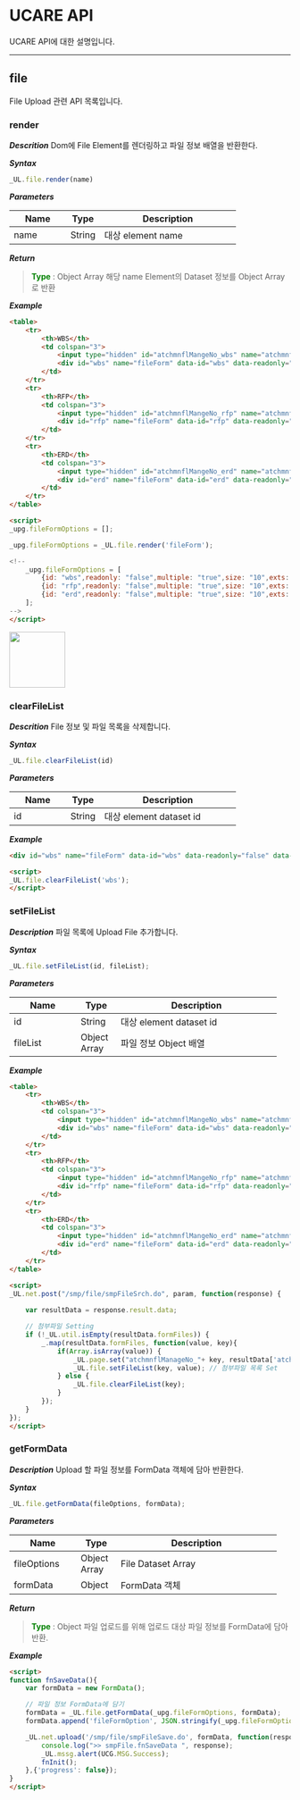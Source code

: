 # UCARE API
UCARE API에 대한 설명입니다.  

---

## file

File Upload 관련 API 목록입니다.

### render

***Descrition***
Dom에 File Element를 렌더링하고 파일 정보 배열을 반환한다.

***Syntax***
```js
_UL.file.render(name)
```

***Parameters***
<table style="width:95%">
    <colgroup>
        <col style="width: 25%;"/>
        <col style="width: 15%;"/>
        <col style="*"/>
    </colgroup>
    <thead>
        <tr>
            <th>Name</th>
            <th>Type</th>
            <th>Description</th>
        </tr>
    </thead>
    <tbody>
        <tr>
            <td>name</td>
            <td>String</td>
            <td>대상 element name</td>
        </tr>
    </tbody>
</table>

***Return***
> <span style="color:green; font-weight:bold;">Type</span> : Object Array
> 해당 name Element의 Dataset 정보를 Object Array로 반환

***Example***
```html
<table>
    <tr>
        <th>WBS</th>
        <td colspan="3">
            <input type="hidden" id="atchmnflMangeNo_wbs" name="atchmnflMangeNo_wbs" value="">
            <div id="wbs" name="fileForm" data-id="wbs" data-readonly="false" data-multiple="true" data-size="${ uploadSize }" data-exts="${ uploadExt }" data-updateAtchFile="0"/>
        </td>
    </tr>
    <tr>
        <th>RFP</th>
        <td colspan="3">
            <input type="hidden" id="atchmnflMangeNo_rfp" name="atchmnflMangeNo_rfp" value="">
            <div id="rfp" name="fileForm" data-id="rfp" data-readonly="false" data-multiple="true" data-size="${ uploadSize }" data-exts="${ uploadExt }" data-updateAtchFile="0"/>
        </td>
    </tr>
    <tr>
        <th>ERD</th>
        <td colspan="3">
            <input type="hidden" id="atchmnflMangeNo_erd" name="atchmnflMangeNo_erd" value="">
            <div id="erd" name="fileForm" data-id="erd" data-readonly="false" data-multiple="true" data-size="${ uploadSize }" data-exts="${ uploadExt }" data-updateAtchFile="0"/>
        </td>
    </tr>
</table>

<script>
_upg.fileFormOptions = [];

_upg.fileFormOptions = _UL.file.render('fileForm');

<!--
    _upg.fileFormOptions = [
        {id: "wbs",readonly: "false",multiple: "true",size: "10",exts: "",updateatchfile: "0"},
        {id: "rfp",readonly: "false",multiple: "true",size: "10",exts: "",updateatchfile: "0"},
        {id: "erd",readonly: "false",multiple: "true",size: "10",exts: "",updateatchfile: "0"}
    ];
-->
</script>
```
<img src="https://user-images.githubusercontent.com/53248875/106558253-c5879a00-6566-11eb-8e29-a544ce37ae58.PNG" width="100" height="100">

### clearFileList

***Descrition***
File 정보 및 파일 목록을 삭제합니다.

***Syntax***
```js
_UL.file.clearFileList(id)
```

***Parameters***
<table style="width:95%">
    <colgroup>
        <col style="width: 25%;"/>
        <col style="width: 15%;"/>
        <col style="*"/>
    </colgroup>
    <thead>
        <tr>
            <th>Name</th>
            <th>Type</th>
            <th>Description</th>
        </tr>
    </thead>
    <tbody>
        <tr>
            <td>id</td>
            <td>String</td>
            <td>대상 element dataset id</td>
        </tr>
    </tbody>
</table>

***Example***
```html
<div id="wbs" name="fileForm" data-id="wbs" data-readonly="false" data-multiple="true" data-size="10" data-exts="" data-updateAtchFile="0"/>

<script>
_UL.file.clearFileList('wbs');
</script>
```

### setFileList

***Description***
파일 목록에 Upload File 추가합니다.

***Syntax***
```js
_UL.file.setFileList(id, fileList);
```

***Parameters***
<table style="width:95%">
    <colgroup>
        <col style="width: 25%;"/>
        <col style="width: 15%;"/>
        <col style="*"/>
    </colgroup>
    <thead>
        <tr>
            <th>Name</th>
            <th>Type</th>
            <th>Description</th>
        </tr>
    </thead>
    <tbody>
        <tr>
            <td>id</td>
            <td>String</td>
            <td>대상 element dataset id</td>
        </tr>
        <tr>
            <td>fileList</td>
            <td>Object Array</td>
            <td>파일 정보 Object 배열</td>
        </tr>
    </tbody>
</table>

***Example***
```html
<table>
    <tr>
        <th>WBS</th>
        <td colspan="3">
            <input type="hidden" id="atchmnflMangeNo_wbs" name="atchmnflMangeNo_wbs" value="">
            <div id="wbs" name="fileForm" data-id="wbs" data-readonly="false" data-multiple="true" data-size="${ uploadSize }" data-exts="${ uploadExt }" data-updateAtchFile="0"/>
        </td>
    </tr>
    <tr>
        <th>RFP</th>
        <td colspan="3">
            <input type="hidden" id="atchmnflMangeNo_rfp" name="atchmnflMangeNo_rfp" value="">
            <div id="rfp" name="fileForm" data-id="rfp" data-readonly="false" data-multiple="true" data-size="${ uploadSize }" data-exts="${ uploadExt }" data-updateAtchFile="0"/>
        </td>
    </tr>
    <tr>
        <th>ERD</th>
        <td colspan="3">
            <input type="hidden" id="atchmnflMangeNo_erd" name="atchmnflMangeNo_erd" value="">
            <div id="erd" name="fileForm" data-id="erd" data-readonly="false" data-multiple="true" data-size="${ uploadSize }" data-exts="${ uploadExt }" data-updateAtchFile="0"/>
        </td>
    </tr>
</table>

<script>
_UL.net.post("/smp/file/smpFileSrch.do", param, function(response) {
    
    var resultData = response.result.data;

    // 첨부파일 Setting
    if (!_UL.util.isEmpty(resultData.formFiles)) {
        _.map(resultData.formFiles, function(value, key){
            if(Array.isArray(value)) {
                _UL.page.set("atchmnflManageNo_"+ key, resultData['atchmnflManageNo_'+ key]);
                _UL.file.setFileList(key, value); // 첨부파일 목록 Set
            } else {
                _UL.file.clearFileList(key);
            }
        });
    }
});
</script>
```

### getFormData

***Description***
Upload 할 파일 정보를 FormData 객체에 담아 반환한다.

***Syntax***
```js
_UL.file.getFormData(fileOptions, formData);
```

***Parameters***
<table style="width:95%">
    <colgroup>
        <col style="width: 25%;"/>
        <col style="width: 15%;"/>
        <col style="*"/>
    </colgroup>
    <thead>
        <tr>
            <th>Name</th>
            <th>Type</th>
            <th>Description</th>
        </tr>
    </thead>
    <tbody>
        <tr>
            <td>fileOptions</td>
            <td>Object Array</td>
            <td>File Dataset Array</td>
        </tr>
        <tr>
            <td>formData</td>
            <td>Object</td>
            <td>FormData 객체</td>
        </tr>
    </tbody>
</table>

***Return***
> <span style="color:green; font-weight:bold;">Type</span> : Object
> 파일 업로드를 위해 업로드 대상 파일 정보를 FormData에 담아 반환.

***Example***
```html
<script>
function fnSaveData(){
    var formData = new FormData();

    // 파일 정보 FormData에 담기
    formData = _UL.file.getFormData(_upg.fileFormOptions, formData);
    formData.append('fileFormOption', JSON.stringify(_upg.fileFormOptions));

    _UL.net.upload('/smp/file/smpFileSave.do', formData, function(response) {
        console.log(">> smpFile.fnSaveData ", response);
        _UL.mssg.alert(UCG.MSG.Success);
        fnInit();
    },{'progress': false});
}
</script>
```